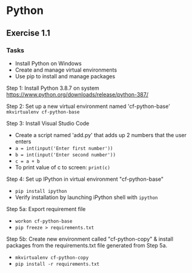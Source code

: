 # Python

## Exercise 1.1
### Tasks
- Install Python on Windows
- Create and manage virtual environments
- Use pip to install and manage packages

Step 1: Install Python 3.8.7 on system
https://www.python.org/downloads/release/python-387/ 

Step 2: Set up a new virtual environment named 'cf-python-base'
`mkvirtualenv cf-python-base`

Step 3: Install Visual Studio Code
- Create a script named 'add.py' that adds up 2 numbers that the user enters
- `a = int(input('Enter first number'))`
- `b = int(input('Enter second number'))`
- `c = a + b`
- To print value of c to screen: `print(c)`

Step 4: Set up IPython in virtual environment "cf-python-base"
- ` pip install ipython `
- Verify installation by launching iPython shell with `ipython`

Step 5a: Export requirement file
- `workon cf-python-base`
- `pip freeze > requirements.txt`

Step 5b: Create new environment called "cf-python-copy" & install packages from the requirements.txt file generated from Step 5a.
- `mkvirtualenv cf-python-copy`
- `pip install -r requirements.txt`

